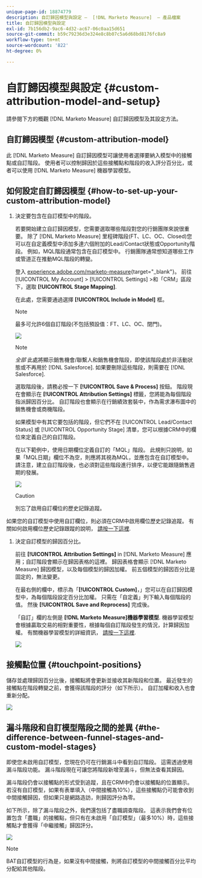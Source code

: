 ```yaml
---
unique-page-id: 18874779
description: 自訂歸因模型與設定 —  [!DNL Marketo Measure]  — 產品檔案
title: 自訂歸因模型與設定
exl-id: 7b156db2-9ac6-4d32-ac67-06c0aa15d651
source-git-commit: b59c79236d3e324e8c8b07c5a6d68bd8176fc8a9
workflow-type: tm+mt
source-wordcount: '822'
ht-degree: 0%

---
```


# 自訂歸因模型與設定 {#custom-attribution-model-and-setup}

請參閱下方的概觀 [!DNL Marketo Measure] 自訂歸因模型及其設定方法。

## 自訂歸因模型 {#custom-attribution-model}

此 [!DNL Marketo Measure] 自訂歸因模型可讓使用者選擇要納入模型中的接觸點或自訂階段。 使用者可以控制歸因於這些接觸點和階段的收入評分百分比，或者可以使用 [!DNL Marketo Measure] 機器學習模型。

## 如何設定自訂歸因模型 {#how-to-set-up-your-custom-attribution-model}

1. 決定要包含在自訂模型中的階段。

   若要開始建立自訂歸因模型，您需要選取哪些階段對您的行銷團隊來說很重要。 除了 [!DNL Marketo Measure] 里程碑階段(FT、LC、OC、Closed)您可以在自定義模型中添加多達六個附加的Lead/Contact狀態或Opportunity階段。 例如，MQL階段通常包含在自訂模型中。 行銷團隊通常想知道哪些工作或管道正在推動MQL階段的轉變。

   登入 [experience.adobe.com/marketo-measure](https://experience.adobe.com/marketo-measure){target=&quot;_blank&quot;}。 前往 [!UICONTROL My Account] > [!UICONTROL Settings] >和「CRM」區段下，選取 **[!UICONTROL Stage Mapping]**.

   在此處，您需要通過選擇 **[!UICONTROL Include in Model]** 框。

   >[!NOTE]
   >
   >最多可允許6個自訂階段(不包括預設值：FT、LC、OC、閉門)。

   ![](assets/1-1.png)

   >[!NOTE]
   >
   >_全部_ 此處將顯示銷售機會/聯繫人和銷售機會階段，即使該階段處於非活動狀態或不再用於 [!DNL Salesforce]. 如果要刪除這些階段，則需要在 [!DNL Salesforce].

   選取階段後，請務必按一下 **[!UICONTROL Save & Process]** 按鈕。 階段現在會顯示在 **[!UICONTROL Attribution Settings]** 標籤，您將能為每個階段指派歸因百分比。 自訂階段也會顯示在行銷績效套裝中，作為需求瀑布圖中的銷售機會或商機階段。

   如果模型中有其它要包括的階段，但它們不在 [!UICONTROL Lead/Contact Status] 或 [!UICONTROL Opportunity Stage] 清單，您可以根據CRM中的欄位來定義自己的自訂階段。

   在以下範例中，使用日期欄位定義自訂的「MQL」階段。 此規則只說明，如果「MQL日期」欄位不為空，則應將其視為MQL，並應包含在自訂模型中。 請注意，建立自訂階段後，也必須對這些階段進行排序，以便它能跟隨銷售週期的發展。

   ![](assets/2-1.png)

   >[!CAUTION]
   >
   >別忘了啟用自訂欄位的歷史記錄追蹤。

如果您的自訂模型中使用自訂欄位，則必須在CRM中啟用欄位歷史記錄追蹤。 有關如何啟用欄位歷史記錄跟蹤的說明， [請按一下這裡](/help/advanced-marketo-measure-features/custom-attribution-models/custom-model-setup-enable-field-history-tracking.md).

1. 決定自訂模型的歸因百分比。

   前往 **[!UICONTROL Attribution Settings]** in [!DNL Marketo Measure] 應用；自訂階段會顯示在歸因表格的這裡。 歸因表格會顯示 [!DNL Marketo Measure] 歸因模型，以及每個模型的歸因加權。 前五個模型的歸因百分比是固定的，無法變更。

   在最右側的欄中，標示為「**[!UICONTROL Custom]**，」您可以在自訂歸因模型中，為每個階段設定百分比加權。 只需在「自定義」列下輸入每個階段的值。 然後 **[!UICONTROL Save and Reprocess]** 完成後。

   「自訂」欄的左側是 **[!DNL Marketo Measure]機器學習模型**. 機器學習模型會根據贏取交易的相對重要性，根據每個自訂階段發生的情況，計算歸因加權。 有關機器學習模型的詳細資訊， [請按一下這裡](/help/advanced-marketo-measure-features/custom-attribution-models/machine-learning-model-faq.md).

   ![](assets/3.png)

## 接觸點位置 {#touchpoint-positions}

儲存並處理歸因百分比後，接觸點將會更新並接收其新階段和位置。 最近發生的接觸點在階段轉變之前，會獲得該階段的評分（如下所示）。 自訂加權和收入也會重新分配。

![](assets/4.png)

## 漏斗階段和自訂模型階段之間的差異 {#the-difference-between-funnel-stages-and-custom-model-stages}

即使您未啟用自訂模型，您現在仍可在行銷漏斗中看到自訂階段。 這需透過使用漏斗階段功能。 漏斗階段現在可讓您將階段新增至漏斗，但無法查看其歸因。

漏斗階段仍會以接觸點的形式受到追蹤，且在CRM中仍會以接觸點的位置顯示。 若沒有自訂模型，如果有表單填入（中間接觸為10%），這些接觸點仍可能會收到中間接觸歸因，但如果只是網路造訪，則歸因評分為零。

如下所示，除了漏斗階段之外，我們還包括了盡職調查階段。 這表示我們會有位置包含「盡職」的接觸點，但只有在未啟用「自訂模型」（最多10%）時，這些接觸點才會獲得「中繼接觸」歸因評分。

![](assets/5.png)

>[!NOTE]
>
>BAT自訂模型的行為是，如果沒有中間接觸，則將自訂模型的中間接觸百分比平均分配給其他階段。

